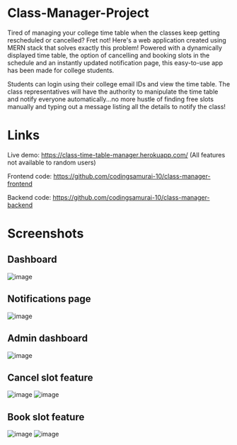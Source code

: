 # Class-Manager-Project
Tired of managing your college time table when the classes keep getting rescheduled or cancelled?
Fret not! Here's a web application created using MERN stack that solves exactly this problem!
Powered with a dynamically displayed time table, the option of cancelling and booking slots in the schedule and an instantly updated notification page, this easy-to-use app has been made for college students.

Students can login using their college email IDs and view the time table. The class representatives will have the authority to manipulate the time table and notify everyone automatically...no more hustle of finding free slots manually and typing out a message listing all the details to notify the class!

# Links
Live demo: https://class-time-table-manager.herokuapp.com/ (All features not available to random users)

Frontend code: https://github.com/codingsamurai-10/class-manager-frontend

Backend code: https://github.com/codingsamurai-10/class-manager-backend

# Screenshots
## Dashboard
![image](https://user-images.githubusercontent.com/58487637/131261396-0617056b-fbb0-4e62-b6f7-94f98091fb17.png)

## Notifications page
![image](https://user-images.githubusercontent.com/58487637/131261417-dcb06005-7d9a-408e-9bc8-7708ed5249ca.png)

## Admin dashboard
![image](https://user-images.githubusercontent.com/58487637/131261445-7fe1e471-579e-4a02-bce5-8195f4c90c7e.png)

## Cancel slot feature
![image](https://user-images.githubusercontent.com/58487637/131261480-571c7144-22dd-4056-b845-8b3a91aba25c.png)
![image](https://user-images.githubusercontent.com/58487637/131261491-e0bd3c44-5740-48e4-b7d4-a8d139899e30.png)

## Book slot feature
![image](https://user-images.githubusercontent.com/58487637/131261505-0307c3f9-fcfc-4c2c-9686-f31dc20c4f01.png)
![image](https://user-images.githubusercontent.com/58487637/131261525-3017584b-ad1b-4dd7-9960-0aa56b6070be.png)
